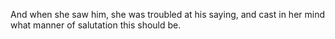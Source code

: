 And when she saw him, she was troubled at his saying, and cast in her mind what manner of salutation this should be.
